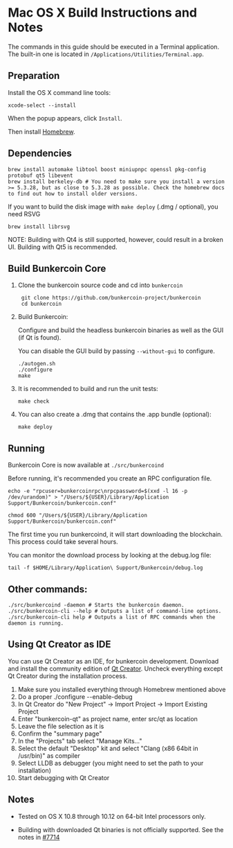 Mac OS X Build Instructions and Notes
====================================
The commands in this guide should be executed in a Terminal application.
The built-in one is located in `/Applications/Utilities/Terminal.app`.

Preparation
-----------
Install the OS X command line tools:

`xcode-select --install`

When the popup appears, click `Install`.

Then install [Homebrew](https://brew.sh).

Dependencies
----------------------

    brew install automake libtool boost miniupnpc openssl pkg-config protobuf qt5 libevent
    brew install berkeley-db # You need to make sure you install a version >= 5.3.28, but as close to 5.3.28 as possible. Check the homebrew docs to find out how to install older versions.

If you want to build the disk image with `make deploy` (.dmg / optional), you need RSVG

    brew install librsvg

NOTE: Building with Qt4 is still supported, however, could result in a broken UI. Building with Qt5 is recommended.

Build Bunkercoin Core
------------------------

1. Clone the bunkercoin source code and cd into `bunkercoin`

        git clone https://github.com/bunkercoin-project/bunkercoin
        cd bunkercoin

2.  Build Bunkercoin:

    Configure and build the headless bunkercoin binaries as well as the GUI (if Qt is found).

    You can disable the GUI build by passing `--without-gui` to configure.

        ./autogen.sh
        ./configure
        make

3.  It is recommended to build and run the unit tests:

        make check

4.  You can also create a .dmg that contains the .app bundle (optional):

        make deploy

Running
-------

Bunkercoin Core is now available at `./src/bunkercoind`

Before running, it's recommended you create an RPC configuration file.

    echo -e "rpcuser=bunkercoinrpc\nrpcpassword=$(xxd -l 16 -p /dev/urandom)" > "/Users/${USER}/Library/Application Support/Bunkercoin/bunkercoin.conf"

    chmod 600 "/Users/${USER}/Library/Application Support/Bunkercoin/bunkercoin.conf"

The first time you run bunkercoind, it will start downloading the blockchain. This process could take several hours.

You can monitor the download process by looking at the debug.log file:

    tail -f $HOME/Library/Application\ Support/Bunkercoin/debug.log

Other commands:
-------

    ./src/bunkercoind -daemon # Starts the bunkercoin daemon.
    ./src/bunkercoin-cli --help # Outputs a list of command-line options.
    ./src/bunkercoin-cli help # Outputs a list of RPC commands when the daemon is running.

Using Qt Creator as IDE
------------------------
You can use Qt Creator as an IDE, for bunkercoin development.
Download and install the community edition of [Qt Creator](https://www.qt.io/download/).
Uncheck everything except Qt Creator during the installation process.

1. Make sure you installed everything through Homebrew mentioned above
2. Do a proper ./configure --enable-debug
3. In Qt Creator do "New Project" -> Import Project -> Import Existing Project
4. Enter "bunkercoin-qt" as project name, enter src/qt as location
5. Leave the file selection as it is
6. Confirm the "summary page"
7. In the "Projects" tab select "Manage Kits..."
8. Select the default "Desktop" kit and select "Clang (x86 64bit in /usr/bin)" as compiler
9. Select LLDB as debugger (you might need to set the path to your installation)
10. Start debugging with Qt Creator

Notes
-----

* Tested on OS X 10.8 through 10.12 on 64-bit Intel processors only.

* Building with downloaded Qt binaries is not officially supported. See the notes in [#7714](https://github.com/bitcoin/bitcoin/issues/7714)
